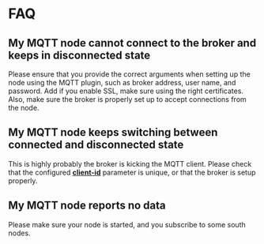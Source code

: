 # FAQ

## My MQTT node cannot connect to the broker and keeps in disconnected state

Please ensure that you provide the correct arguments when setting up the node
using the MQTT plugin, such as broker address, user name, and password. Add if
you enable SSL, make sure using the right certificates. Also, make sure the
broker is properly set up to accept connections from the node.

## My MQTT node keeps switching between connected and disconnected state

This is highly probably the broker is kicking the MQTT client. Please check
that the configured [**client-id**] parameter is unique, or that the broker
is setup properly.

[**client-id**]: ./overview.md#parameters

## My MQTT node reports no data

Please make sure your node is started, and you subscribe to some south nodes.
